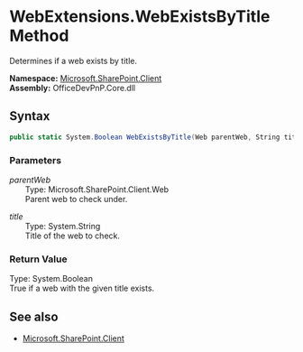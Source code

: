 # WebExtensions.WebExistsByTitle Method  
Determines if a web exists by title.  

**Namespace:** [Microsoft.SharePoint.Client](Microsoft.SharePoint.Client.md)  
**Assembly:** OfficeDevPnP.Core.dll  
## Syntax
```C#
public static System.Boolean WebExistsByTitle(Web parentWeb, String title)
```
### Parameters
*parentWeb*  
&emsp;&emsp;Type: Microsoft.SharePoint.Client.Web  
&emsp;&emsp;Parent web to check under.  
  
*title*  
&emsp;&emsp;Type: System.String  
&emsp;&emsp;Title of the web to check.  
  
### Return Value
Type: System.Boolean  
True if a web with the given title exists.

## See also
- [Microsoft.SharePoint.Client](Microsoft.SharePoint.Client.md)
